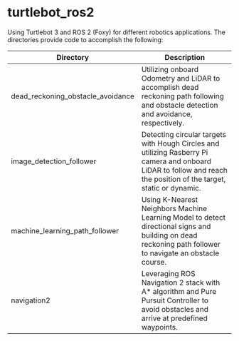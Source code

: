 # turtlebot_ros2
Using Turtlebot 3 and ROS 2 (Foxy) for different robotics applications. The directories provide code to accomplish the following:

| Directory | Description |
| --- | ----------- |
| dead_reckoning_obstacle_avoidance | Utilizing onboard Odometry and LiDAR to accomplish dead reckoning path following and obstacle detection and avoidance, respectively. |
| image_detection_follower | Detecting circular targets with Hough Circles and utilizing Rasberry Pi camera and onboard LiDAR to follow and reach the position of the target, static or dynamic. |
| machine_learning_path_follower | Using K-Nearest Neighbors Machine Learning Model to detect directional signs and building on dead reckoning path follower to navigate an obstacle course. |
| navigation2 | Leveraging ROS Navigation 2 stack with A* algorithm and Pure Pursuit Controller to avoid obstacles and arrive at predefined waypoints. |